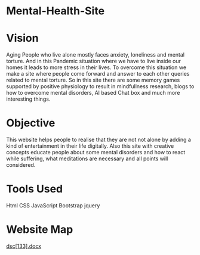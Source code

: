 # Mental-Health-Site


# Vision

Aging People who live alone mostly faces anxiety, loneliness and mental torture. And in this Pandemic situation where we have to live inside our homes it leads to more stress in their lives.
To overcome this situation we make a site where people come forward and answer to each other queries related to mental torture. So in this site there are some memory games supported by positive physiology to result in mindfullness research, blogs to how to overcome mental disorders, AI based Chat box and much more interesting things.



# Objective

This website helps people to realise that they are not not alone by adding a kind of entertainment in their life digitally. Also this site with creative concepts educate people about some mental disorders and how to react while suffering, what meditations are necessary and all points will considered.



# Tools Used

Html
CSS
JavaScript
Bootstrap
jquery



# Website Map

[dsc[133].docx](https://github.com/dscigdtuw/Mental-Health-Site/files/5318553/dsc.133.docx)








